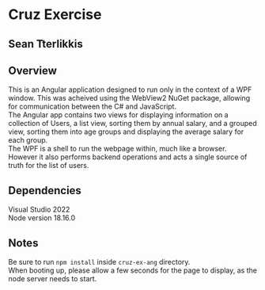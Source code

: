 # Cruz Exercise #
## Sean Tterlikkis ##

## Overview ##
This is an Angular application designed to run only in the context of a WPF window. This was acheived using the WebView2 NuGet package, allowing for communication between the C# and JavaScript.  
The Angular app contains two views for displaying information on a collection of Users, a list view, sorting them by annual salary, and a grouped view, sorting them into age groups and displaying the average salary for each group.  
The WPF is a shell to run the webpage within, much like a browser. However it also performs backend operations and acts a single source of truth for the list of users.

## Dependencies ##
Visual Studio 2022  
Node version 18.16.0  

## Notes ##
Be sure to run `npm install` inside `cruz-ex-ang` directory.  
When booting up, please allow a few seconds for the page to display, as the node server needs to start.